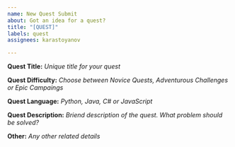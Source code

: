 ```yaml
---
name: New Quest Submit
about: Got an idea for a quest?
title: "[QUEST]"
labels: quest
assignees: karastoyanov

---
```


**Quest Title:**
_Unique title for your quest_

**Quest Difficulty:**
_Choose between Novice Quests, Adventurous Challenges or Epic Campaings_

**Quest Language:**
_Python, Java, C# or JavaScript_

**Quest Description:**
_Briend description of the quest. What problem should be solved?_

**Other:**
_Any other related details_

